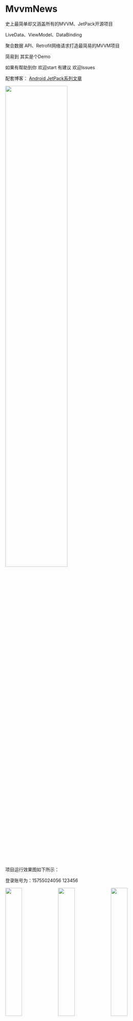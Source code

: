# MvvmNews
史上最简单却又涵盖所有的MVVM、JetPack开源项目

LiveData、ViewModel、DataBinding

聚合数据 API、Retrofit网络请求打造最简易的MVVM项目

简易到 其实是个Demo

如果有帮助到你 欢迎start 有建议 欢迎Issues

配套博客：
[Android JetPack系列文章](https://huanglinqing.blog.csdn.net/article/details/106215492)

<img src="image/dh.png" width="62%" />



项目运行效果图如下所示：

登录账号为：15755024056 123456


<img src="image/login.jpeg" width="32%" />

<img src="image/home.jpeg" width="32%" />

<img src="image/detail.jpeg" width="32%" />

### 2020.06.05

<li>.适配Android Q 暗黑模式</li>

一般应用都需使用 差异化编程  在values-night 配置颜色资源
常规设计应用 可以使用 能够根据当前主题自动切换颜色的主题属性

如：

```
android:textColor="?android:attr/textColorPrimary"
```
